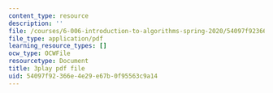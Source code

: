 ```yaml
---
content_type: resource
description: ''
file: /courses/6-006-introduction-to-algorithms-spring-2020/54097f92366e4e29e67b0f95563c9a14_yndgIDO0zQQ.pdf
file_type: application/pdf
learning_resource_types: []
ocw_type: OCWFile
resourcetype: Document
title: 3play pdf file
uid: 54097f92-366e-4e29-e67b-0f95563c9a14
---
```

